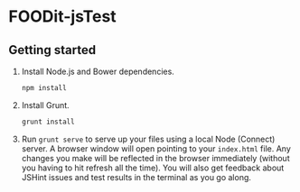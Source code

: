 FOODit-jsTest
=============

## Getting started

1. Install Node.js and Bower dependencies.

    ```sh
    npm install
    ```

2. Install Grunt.

    ```sh
    grunt install
    ```
3. Run `grunt serve` to serve up your files using a local Node (Connect) server. A browser window will open pointing to your `index.html` file. Any changes you make will be reflected in the browser immediately (without you having to hit refresh all the time). You will also get feedback about JSHint issues and test results in the terminal as you go along.
